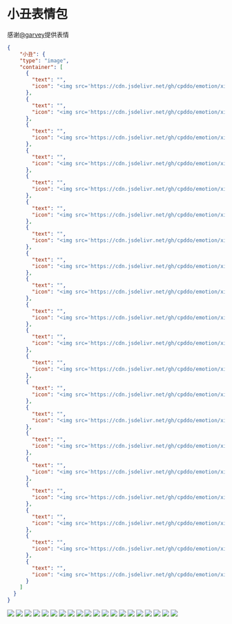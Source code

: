 # 小丑表情包

感谢[@garvey](https://gitee.com/zjwo)提供表情

```json
{
    "小丑": {
    "type": "image",
    "container": [
      {
        "text": "",
        "icon": "<img src='https://cdn.jsdelivr.net/gh/cpddo/emotion/xiaochou/19.webp'>"
      },
      {
        "text": "",
        "icon": "<img src='https://cdn.jsdelivr.net/gh/cpddo/emotion/xiaochou/2.webp'>"
      },
      {
        "text": "",
        "icon": "<img src='https://cdn.jsdelivr.net/gh/cpddo/emotion/xiaochou/11.webp'>"
      },
      {
        "text": "",
        "icon": "<img src='https://cdn.jsdelivr.net/gh/cpddo/emotion/xiaochou/7.webp'>"
      },
      {
        "text": "",
        "icon": "<img src='https://cdn.jsdelivr.net/gh/cpddo/emotion/xiaochou/20.webp'>"
      },
      {
        "text": "",
        "icon": "<img src='https://cdn.jsdelivr.net/gh/cpddo/emotion/xiaochou/4.webp'>"
      },
      {
        "text": "",
        "icon": "<img src='https://cdn.jsdelivr.net/gh/cpddo/emotion/xiaochou/13.webp'>"
      },
      {
        "text": "",
        "icon": "<img src='https://cdn.jsdelivr.net/gh/cpddo/emotion/xiaochou/17.webp'>"
      },
      {
        "text": "",
        "icon": "<img src='https://cdn.jsdelivr.net/gh/cpddo/emotion/xiaochou/1.webp'>"
      },
      {
        "text": "",
        "icon": "<img src='https://cdn.jsdelivr.net/gh/cpddo/emotion/xiaochou/18.webp'>"
      },
      {
        "text": "",
        "icon": "<img src='https://cdn.jsdelivr.net/gh/cpddo/emotion/xiaochou/8.webp'>"
      },
      {
        "text": "",
        "icon": "<img src='https://cdn.jsdelivr.net/gh/cpddo/emotion/xiaochou/14.webp'>"
      },
      {
        "text": "",
        "icon": "<img src='https://cdn.jsdelivr.net/gh/cpddo/emotion/xiaochou/15.webp'>"
      },
      {
        "text": "",
        "icon": "<img src='https://cdn.jsdelivr.net/gh/cpddo/emotion/xiaochou/3.webp'>"
      },
      {
        "text": "",
        "icon": "<img src='https://cdn.jsdelivr.net/gh/cpddo/emotion/xiaochou/10.webp'>"
      },
      {
        "text": "",
        "icon": "<img src='https://cdn.jsdelivr.net/gh/cpddo/emotion/xiaochou/16.webp'>"
      },
      {
        "text": "",
        "icon": "<img src='https://cdn.jsdelivr.net/gh/cpddo/emotion/xiaochou/12.webp'>"
      },
      {
        "text": "",
        "icon": "<img src='https://cdn.jsdelivr.net/gh/cpddo/emotion/xiaochou/6.webp'>"
      },
      {
        "text": "",
        "icon": "<img src='https://cdn.jsdelivr.net/gh/cpddo/emotion/xiaochou/9.webp'>"
      },
      {
        "text": "",
        "icon": "<img src='https://cdn.jsdelivr.net/gh/cpddo/emotion/xiaochou/5.webp'>"
      }
    ]
  }
}
```

![](https://cdn.jsdelivr.net/gh/cpddo/emotion/xiaochou/19.webp)
![](https://cdn.jsdelivr.net/gh/cpddo/emotion/xiaochou/2.webp)
![](https://cdn.jsdelivr.net/gh/cpddo/emotion/xiaochou/11.webp)
![](https://cdn.jsdelivr.net/gh/cpddo/emotion/xiaochou/7.webp)
![](https://cdn.jsdelivr.net/gh/cpddo/emotion/xiaochou/20.webp)
![](https://cdn.jsdelivr.net/gh/cpddo/emotion/xiaochou/4.webp)
![](https://cdn.jsdelivr.net/gh/cpddo/emotion/xiaochou/13.webp)
![](https://cdn.jsdelivr.net/gh/cpddo/emotion/xiaochou/17.webp)
![](https://cdn.jsdelivr.net/gh/cpddo/emotion/xiaochou/1.webp)
![](https://cdn.jsdelivr.net/gh/cpddo/emotion/xiaochou/18.webp)
![](https://cdn.jsdelivr.net/gh/cpddo/emotion/xiaochou/8.webp)
![](https://cdn.jsdelivr.net/gh/cpddo/emotion/xiaochou/14.webp)
![](https://cdn.jsdelivr.net/gh/cpddo/emotion/xiaochou/15.webp)
![](https://cdn.jsdelivr.net/gh/cpddo/emotion/xiaochou/3.webp)
![](https://cdn.jsdelivr.net/gh/cpddo/emotion/xiaochou/10.webp)
![](https://cdn.jsdelivr.net/gh/cpddo/emotion/xiaochou/16.webp)
![](https://cdn.jsdelivr.net/gh/cpddo/emotion/xiaochou/12.webp)
![](https://cdn.jsdelivr.net/gh/cpddo/emotion/xiaochou/6.webp)
![](https://cdn.jsdelivr.net/gh/cpddo/emotion/xiaochou/9.webp)
![](https://cdn.jsdelivr.net/gh/cpddo/emotion/xiaochou/5.webp)